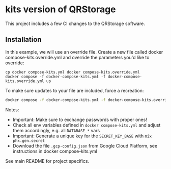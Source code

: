 # kits version of QRStorage

This project includes a few CI changes to the QRStorage software.

## Installation

In this example, we will use an override file. Create a new file called docker compose-kits.override.yml and override the parameters you'd like to override:

```
cp docker compose-kits.yml docker compose-kits.override.yml
docker compose -f docker-compose-kits.yml -f docker-compose-kits.override.yml up
```

To make sure updates to your file are included, force a recreation:

```sh
docker compose -f docker-compose-kits.yml -f docker-compose-kits.override.yml up --build --force-recreate
```

Notes:
- Important: Make sure to exchange passwords with proper ones!
- Check all env variables defined in `docker compose-kits.yml` and adjust them accordingly, e.g. all `DATABASE_*` vars
- Important: Generate a unique key for the `SECRET_KEY_BASE` with `mix phx.gen.secret`
- Download the file `.gcp-config.json` from Google Cloud Platform, see instructions in docker compose-kits.yml

See main README for project specifics.